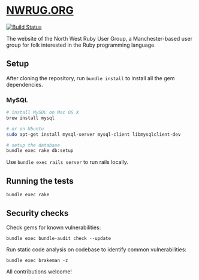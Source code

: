# [NWRUG.ORG](http://nwrug.org)

[![Build Status](https://travis-ci.org/nwrug/nwrug.org.svg?branch=master)](https://travis-ci.org/nwrug/nwrug.org)

The website of the North West Ruby User Group, a Manchester-based user group for
folk interested in the Ruby programming language.

## Setup

After cloning the repository, run `bundle install` to install all the gem
dependencies.

### MySQL

```sh
# install MySQL on Mac OS X
brew install mysql

# or on Ubuntu
sudo apt-get install mysql-server mysql-client libmysqlclient-dev

# setup the database
bundle exec rake db:setup
```

Use `bundle exec rails server` to run rails locally.

## Running the tests

```
bundle exec rake
```

## Security checks

Check gems for known vulnerabilities:

```
bundle exec bundle-audit check --update
```

Run static code analysis on codebase to identify common vulnerabilities:

```
bundle exec brakeman -z
```

All contributions welcome!
